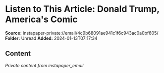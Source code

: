 # Listen to This Article: Donald Trump, America's Comic

**Source:** instapaper-private://email/4c9b68091ae941c1f6c943ac0a0bf605/
**Folder:** Unread
**Added:** 2024-01-13T07:17:34




## Content
*Private content from instapaper_email*
